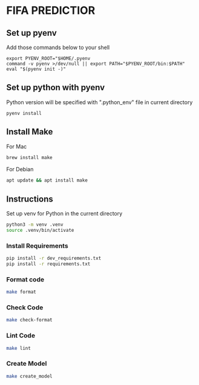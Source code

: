 # FIFA PREDICTIOR

## Set up pyenv

Add those commands below to your shell

```
export PYENV_ROOT="$HOME/.pyenv
command -v pyenv >/dev/null || export PATH="$PYENV_ROOT/bin:$PATH"
eval "$(pyenv init -)"
```

## Set up python with pyenv

Python version will be specified with ".python_env" file in current directory

```
pyenv install
```

## Install Make

For Mac

```sh
brew install make
```

For Debian

```sh
apt update && apt install make
```

## Instructions

Set up venv for Python in the current directory

```sh
python3 -m venv .venv
source .venv/bin/activate
```

### Install Requirements

```sh
pip install -r dev_requirements.txt
pip install -r requirements.txt
```

### Format code

```sh
make format
```

### Check Code

```sh
make check-format
```

### Lint Code

```sh
make lint
```

### Create Model

```sh
make create_model
```


